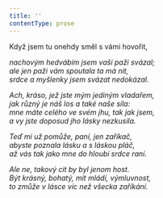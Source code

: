 ```yaml
---
title: ''
contentType: prose
---
```


Když jsem tu onehdy směl s vámi hovořit,

_nachovým hedvábím jsem vaši paži svázal;  
ale jen paži vám spoutala ta má nit,  
srdce a myšlenky jsem svázat nedokázal._

_Ach, kráso, jež jste mým jediným vladařem,  
jak různý je náš los a také naše síla:  
mne máte celého ve svém jhu, tak jak jsem,  
a vy jste doposud jho lásky nezkusila._

_Teď mi už pomůže, paní, jen zaříkač,  
abyste poznala lásku a s láskou pláč,  
až vás tak jako mne do hloubi srdce raní._

_Ale ne, takový cit by byl jenom host.  
Být krásný, bohatý, mít mládí, výmluvnost,  
to zmůže v lásce víc než všecka zaříkání._
